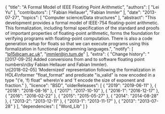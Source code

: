 {
    "title": "A Formal Model of IEEE Floating Point Arithmetic",
    "authors": [
        "Lei Yu"
    ],
    "contributors": [
        "Fabian Hellauer",
        "Fabian Immler"
    ],
    "date": "2013-07-27",
    "topics": [
        "Computer science/Data structures"
    ],
    "abstract": "This development provides a formal model of IEEE-754 floating-point arithmetic. This formalization, including formal specification of the standard and proofs of important properties of floating-point arithmetic, forms the foundation for verifying programs with floating-point computation. There is also a code generation setup for floats so that we can execute programs using this formalization in functional programming languages.",
    "notify": [
        "lp15@cam.ac.uk",
        "immler@in.tum.de"
    ],
    "extra": {
        "Change history": "[2017-09-25] Added conversions from and to software floating point numbers\n(by Fabian Hellauer and Fabian Immler).<br>\n[2018-02-05] 'Modernized' representation following the formalization in HOL4\nformer \"float_format\" and predicate \"is_valid\" is now encoded in a type \"('e, 'f) float\" where\n'e and 'f encode the size of exponent and fraction."
    },
    "licence": "BSD",
    "olderReleases": [
        {
            "2019": "2019-06-11"
        },
        {
            "2018": "2018-08-16"
        },
        {
            "2017": "2017-10-10"
        },
        {
            "2016-1": "2016-12-17"
        },
        {
            "2016": "2016-02-22"
        },
        {
            "2015": "2015-05-27"
        },
        {
            "2014": "2014-08-28"
        },
        {
            "2013-2": "2013-12-11"
        },
        {
            "2013-1": "2013-11-17"
        },
        {
            "2013": "2013-07-28"
        }
    ],
    "dependencies": [
        "Word_Lib"
    ]
}